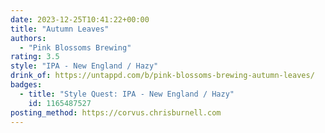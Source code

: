 ```yaml
---
date: 2023-12-25T10:41:22+00:00
title: "Autumn Leaves"
authors:
  - "Pink Blossoms Brewing"
rating: 3.5
style: "IPA - New England / Hazy"
drink_of: https://untappd.com/b/pink-blossoms-brewing-autumn-leaves/
badges:
  - title: "Style Quest: IPA - New England / Hazy"
    id: 1165487527
posting_method: https://corvus.chrisburnell.com
---
```

